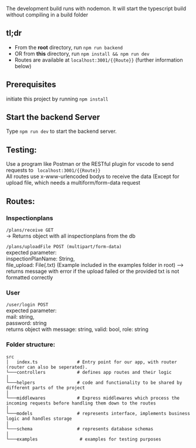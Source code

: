 The development build runs with nodemon. It will start the typescript build without compiling in a build folder

## tl;dr

* From the **root** directory, run `npm run backend`
* OR from **this** directory, run `npm install && npm run dev`
* Routes are available at `localhost:3001/{{Route}}` (further information below)


## Prerequisites
initiate this project by running ```npm install```


## Start the backend Server
Type ```npm run dev``` to start the backend server.


## Testing:

Use a program like Postman or the RESTful plugin for vscode to send requests to ``` localhost:3001/{{Route}}```  
All routes use x-www-urlencoded bodys to receive the data (Except for upload file, which needs a multiform/form-data request


## Routes:

### Inspectionplans

```/plans/receive GET ```  
-> Returns object with all inspectionplans from the db  

```/plans/uploadFile POST (multipart/form-data)```    
expected parameter:  
inspectionPlanName: String,  
file_upload: File(.txt)  (Example included in the examples folder in root)
--> returns message with error if the upload failed or the provided txt is not formatted correctly

### User

```/user/login POST```  
expected parameter:  
mail: string,  
password: string  
returns object with message: string, valid: bool, role: string  


### Folder structure:
```
src
│   index.ts               # Entry point for our app, with router (router can also be seperated).
└───controllers            # defines app routes and their logic
│
└───helpers                # code and functionality to be shared by different parts of the project
│
└───middlewares            # Express middlewares which process the incoming requests before handling them down to the routes
│
└───models                 # represents interface, implements business logic and handles storage
│
└───schema                 # represents database schemas
│
└───examples                # examples for testing purposes
```



